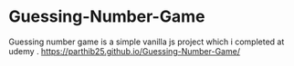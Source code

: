 # Guessing-Number-Game
Guessing number game is a simple vanilla js project which i completed at udemy .
https://parthib25.github.io/Guessing-Number-Game/
